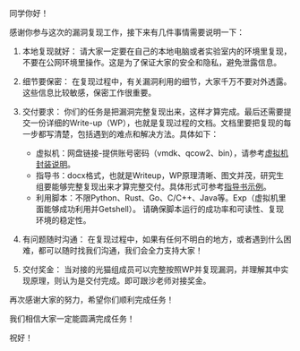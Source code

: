 同学你好！

感谢你参与这次的漏洞复现工作，接下来有几件事情需要说明一下：
1.   本地复现就好：
     请大家一定要在自己的本地电脑或者实验室内的环境里复现，不要在公网环境里操作。这是为了保证大家的安全和隐私，避免泄露信息。

2.   细节要保密：
     在复现过程中，有关漏洞利用的细节，大家千万不要对外透露。这些信息比较敏感，保密工作很重要。

 3.   交付要求：
      你们的任务是把漏洞完整复现出来，这样才算完成。最后还需要提交一份详细的Write-up（WP），也就是复现过程的文档。文档里要把复现的每一步都写清楚，包括遇到的难点和解决方法。具体如下：

      -   虚拟机：网盘链接-提供账号密码（vmdk、qcow2、bin），请参考[虚拟机封装说明](https://github.com/LovenSar/Replicate/blob/main/%E5%AE%9E%E9%AA%8C%E7%8E%AF%E5%A2%83%E5%88%B6%E4%BD%9C%E8%AF%B4%E6%98%8E.doc)。
      -   指导书：docx格式，也就是Writeup，WP原理清晰、图文并茂，研究生组要能够完整复现出来才算完整交付。具体形式可参考[指导书示例](https://github.com/LovenSar/Replicate/blob/main/example_writeup.docx)。
      -   利用脚本：不限Python、Rust、Go、C/C++、Java等。Exp（虚拟机里面能够成功利用并Getshell）。
          请确保脚本运行的成功率和可读性、复现环境的稳定性。

4.   有问题随时沟通：
     在复现过程中，如果有任何不明白的地方，或者遇到什么困难，都可以随时找我们沟通，我们会全力支持大家！

5.   交付奖金：
     当对接的光猫组成员可以完整按照WP并复现漏洞，并理解其中实现原理，则认为是交付完成。即可跟沙老师对接奖金。

再次感谢大家的努力，希望你们顺利完成任务！

我们相信大家一定能圆满完成任务！

祝好！

​     
